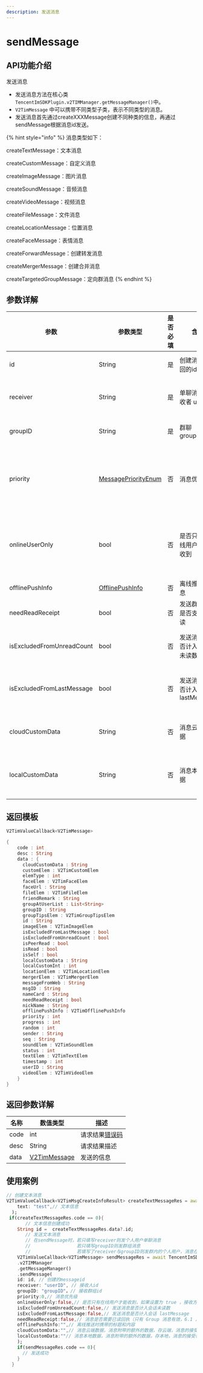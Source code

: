 ```yaml
---
description: 发送消息
---
```


# sendMessage

## API功能介绍

发送消息

* 发送消息方法在核心类 `TencentImSDKPlugin.v2TIMManager.getMessageManager()`中。
* `V2TimMessage` 中可以携带不同类型子类，表示不同类型的消息。
* 发送消息首先通过createXXXMessage创建不同种类的信息，再通过sendMessage根据消息id发送。

{% hint style="info" %}
消息类型如下：

createTextMessage：文本消息

createCustomMessage：自定义消息

createImageMessage：图片消息

createSoundMessage：音频消息

createVideoMessage：视频消息

createFileMessage：文件消息

createLocationMessage：位置消息

createFaceMessage：表情消息

createForwardMessage：创建转发消息

createMergerMessage：创建合并消息

createTargetedGroupMessage：定向群消息
{% endhint %}

## 参数详解

| 参数                        | 参数类型                                               | 是否必填 | 含义                     | 单聊有效   | 群聊有效   | 说明                                                    |
| ------------------------- | -------------------------------------------------- | ---- | ---------------------- | ------ | ------ | ----------------------------------------------------- |
| id                        | String                                             | 是    | 创建消息返回的id              | YES    | YES    | 需要通过对应的 `createXxxMessage` 接口先行创建                     |
| receiver                  | String                                             | 是    | 单聊消息接收者 userID         | YES    | **NO** | 如果是发送 C2C 单聊消息，只需要指定 receiver 即可                      |
| groupID                   | String                                             | 是    | 群聊 groupID             | **NO** | YES    | 如果是发送群聊消息，只需要指定 groupID 即可                            |
| priority                  | [MessagePriorityEnum](../enums/messagepriority.md) | 否    | 消息优先级                  | **NO** | YES    | 请把重要消息设置为高优先级（例如红包、礼物消息），高频且不重要的消息设置为低优先级（例如点赞消息）     |
| onlineUserOnly            | bool                                               | 否    | 是否只有在线用户才能收到           | YES    | YES    | 如果设置为 YES ，接收方历史消息拉取不到，常被用于实现”对方正在输入”或群组里的非重要提示等弱提示功能 |
| offlinePushInfo           | [OfflinePushInfo](../../class/offlinepushinfo.md)  | 否    | 离线推送信息                 | YES    | YES    | 离线推送时携带的标题和内容                                         |
| needReadReceipt           | bool                                               | 否    | 发送群消息是否支持已读            | **NO** | YES    | 发送群消息是否支持已读                                           |
| isExcludedFromUnreadCount | bool                                               | 否    | 发送消息是否计入会话未读数          | YES    | YES    | 如果设置为 true，发送消息不会计入会话未读，默认为 false                     |
| isExcludedFromLastMessage | bool                                               | 否    | 发送消息是否计入会话 lastMessage | YES    | YES    | 如果设置为 true，发送消息不会计入会话 lastMessage，默认为 false           |
| cloudCustomData           | String                                             | 否    | 消息云端数据                 | YES    | YES    | 消息附带的额外的数据，存云端，消息的接受者可以访问到                            |
| localCustomData           | String                                             | 否    | 消息本地数据                 | YES    | YES    | 消息附带的额外的数据，存本地，消息的接受者不可以访问到，App 卸载后数据丢失               |

## 返回模板

```dart
V2TimValueCallback<V2TimMessage>

{
    code : int
    desc : String
    data : {
      cloudCustomData : String
      customElem : V2TimCustomElem
      elemType : int
      faceElem : V2TimFaceElem
      faceUrl : String
      fileElem : V2TimFileElem
      friendRemark : String
      groupAtUserList : List<String>
      groupID : String
      groupTipsElem : V2TimGroupTipsElem
      id : String
      imageElem : V2TimImageElem
      isExcludedFromLastMessage : bool
      isExcludedFromUnreadCount : bool
      isPeerRead : bool
      isRead : bool
      isSelf : bool
      localCustomData : String
      localCustomInt : int
      locationElem : V2TimLocationElem
      mergerElem : V2TimMergerElem
      messageFromWeb : String
      msgID : String
      nameCard : String
      needReadReceipt : bool
      nickName : String
      offlinePushInfo : V2TimOfflinePushInfo
      priority : int
      progress : int
      random : int
      sender : String
      seq : String
      soundElem : V2TimSoundElem
      status : int
      textElem : V2TimTextElem
      timestamp : int
      userID : String
      videoElem : V2TimVideoElem
    }
}
```

## 返回参数详解

| 名称   | 数值类型                                        | 描述                                                             |
| ---- | ------------------------------------------- | -------------------------------------------------------------- |
| code | int                                         | 请求结果[错误码](https://cloud.tencent.com/document/product/269/1671) |
| desc | String                                      | 请求结果描述                                                         |
| data | [V2TimMessage](../../class/v2timmessage.md) | 发送的信息                                                          |

## 使用案例  &#x20;

```dart
// 创建文本消息
V2TimValueCallback<V2TimMsgCreateInfoResult> createTextMessageRes = await TencentImSDKPlugin.v2TIMManager.getMessageManager().createTextMessage(
    text: "test",// 文本信息
  );
 if(createTextMessageRes.code == 0){
       // 文本信息创建成功
    String id =  createTextMessageRes.data?.id;
       // 发送文本消息
       // 在sendMessage时，若只填写receiver则发个人用户单聊消息
       //                 若只填写groupID则发群组消息
       //                 若填写了receiver与groupID则发群内的个人用户，消息在群聊中显示，只有指定receiver能看见
    V2TimValueCallback<V2TimMessage> sendMessageRes = await TencentImSDKPlugin
    .v2TIMManager
    .getMessageManager()
    .sendMessage(
    id: id, // 创建的messageid
    receiver: "userID", // 接收人id
    groupID: "groupID"，// 接收群组id
    priority:0,// 消息优先级
    onlineUserOnly:false,// 是否只有在线用户才能收到，如果设置为 true ，接收方历史消息拉取不到，常被用于实现“对方正在输入”或群组里的非重要提示等弱提示功能，该字段不支持 AVChatRoom。
    isExcludedFromUnreadCount:false,// 发送消息是否计入会话未读数
    isExcludedFromLastMessage:false,// 发送消息是否计入会话 lastMessage
    needReadReceipt:false,// 消息是否需要已读回执（只有 Group 消息有效，6.1 及以上版本支持，需要您购买旗舰版套餐）
    offlinePushInfo:"",// 离线推送时携带的标题和内容
    cloudCustomData:"",// 消息云端数据，消息附带的额外的数据，存云端，消息的接受者可以访问到
    localCustomData:""// 消息本地数据，消息附带的额外的数据，存本地，消息的接受者不可以访问到，App 卸载后数据丢失
    );
    if(sendMessageRes.code == 0){
      // 发送成功
    }
  }
```
